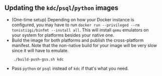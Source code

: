 ## Updating the `kdc`/`psql`/`python` images

- (One-time setup) Depending on how your Docker instance is configured, you may have to run `docker run --privileged --rm tonistiigi/binfmt --install all`. This will install `qemu` emulators on your system for platforms besides your native one.
- Build the image for both platforms and publish the cross-platform manifest. Note that the non-native build for your image will be very slow since it will have to emulate.
```
    ./build-push-gss.sh kdc
```
- Pass `python` or `psql` instead of `kdc` if that's what you need.
